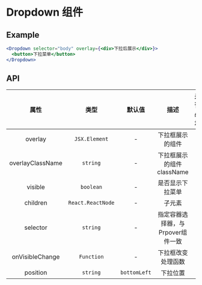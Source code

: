 # Dropdown 组件

## Example

```jsx
<Dropdown selector="body" overlay={<div>下拉后展示</div>}>
  <button>下拉菜单</button>
</Dropdown>  
```

## API

|       属性       |       类型        |    默认值    |               描述                | 是否必填 |
| :--------------: | :---------------: | :----------: | :-------------------------------: | :------: |
|     overlay      |   `JSX.Element`   |      -       |         下拉框展示的组件          |    -     |
| overlayClassName |     `string`      |      -       |     下拉框展示的组件className     |    -     |
|     visible      |     `boolean`     |      -       |         是否显示下拉菜单          |    -     |
|     children     | `React.ReactNode` |      -       |              子元素               |    -     |
|     selector     |     `string`      |      -       | 指定容器选择器，与Prpover组件一致 |    -     |
| onVisibleChange  |    `Function`     |      -       |        下拉框改变处理函数         |    -     |
|     position     |     `string`      | `bottomLeft` |             下拉位置              |    -     |

